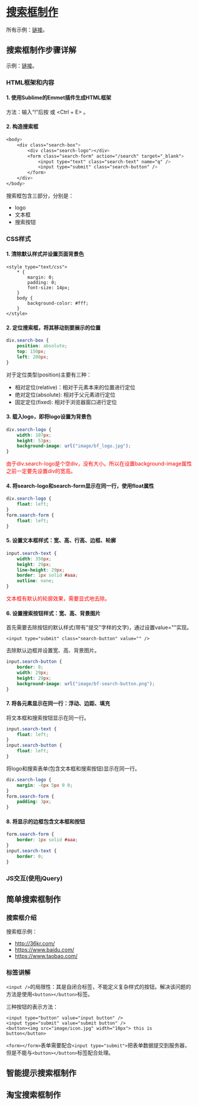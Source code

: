 # [搜索框制作](http://www.imooc.com/learn/21)

所有示例：[链接](http://123.56.21.232:8252/video/imooc/js/search_box/)。

## 搜索框制作步骤详解

示例：[链接](http://123.56.21.232:8252/video/imooc/js/search_box/my_search_box.html)。

### HTML框架和内容

#### 1. 使用Sublime的Emmet插件生成HTML框架

方法：输入“!”后按<TAB> 或 <Ctrl + E> 。


#### 2. 构造搜索框

```css
<body>
    <div class="search-box">
        <div class="search-logo"></div>
        <form class="search-form" action="/search" target="_blank">
            <input type="text" class="search-text" name="q" />
            <input type="submit" class="search-button" />
        </form>
    </div>
</body>
```

搜索框包含三部分，分别是：
- logo
- 文本框
- 搜索按钮


### CSS样式

#### 1. 清除默认样式并设置页面背景色

```
<style type="text/css">
    * {
        margin: 0;
        padding: 0;
        font-size: 14px;
    }
    body {
        background-color: #fff;
    }
</style>
```


#### 2. 定位搜索框，将其移动到要展示的位置

```css
div.search-box {
    position: absolute;
    top: 150px;
    left: 200px;
}
```

对于定位类型(position)主要有三种：
- 相对定位(relative)：相对于元素本来的位置进行定位
- 绝对定位(absolute): 相对于父元素进行定位
- 固定定位(fixed): 相对于浏览器窗口进行定位


#### 3. 载入logo，即将logo设置为背景色

```css
div.search-logo {
    width: 107px;
    height: 53px;
    background-image: url("image/bf_logo.jpg");
}
```

<font color="red">
由于div.search-logo是个空div，没有大小。所以在设置background-image属性之前一定要先设置div的宽高。
</font>


#### 4. 将search-logo和search-form显示在同一行，使用float属性

```css
div.search-logo {
    float: left;
}
form.search-form {
    float: left;
}
```


#### 5. 设置文本框样式：宽、高、行高、边框、轮廓

```css
input.search-text {
    width: 350px;
    height: 29px;
    line-height: 29px;
    border: 1px solid #aaa;
    outline: none;
}
```

<font color="red">
文本框有默认的轮廓效果，需要显式地去除。
</font>


#### 6. 设置搜索按钮样式：宽、高、背景图片

首先需要去除按钮的默认样式(带有"提交"字样的文字)，通过设置value=""实现。

```
<input type="submit" class="search-button" value="" />
```

去除默认边框并设置宽、高、背景图片。

```css
input.search-button {
    border: 0;
    width: 29px;
    height: 29px;
    background-image: url("image/bf-search-button.png");
}
```


#### 7. 将各元素显示在同一行：浮动、边距、填充

将文本框和搜索按钮显示在同一行。

```css
input.search-text {
    float: left;
}
input.search-button {
    float: left;
}
```

将logo和搜索表单(包含文本框和搜索按钮)显示在同一行。

```css
div.search-logo {
    margin: -8px 5px 0 0;
}
form.search-form {
    padding: 3px;
}
```


#### 8. 将显示的边框包含文本框和按钮

```css
form.search-form {
    border: 1px solid #aaa;
}
input.search-text {
    border: 0;
}
```


### JS交互(使用jQuery)


## 简单搜索框制作

### 搜索框介绍

搜索框示例：
- http://36kr.com/
- https://www.baidu.com/
- https://www.taobao.com/


### 标签讲解

`<input />`的局限性：其是自闭合标签，不能定义复杂样式的按钮。解决该问题的方法是使用`<button></button>`标签。

三种按钮的表示方法：

```
<input type="button" value="input button" />
<input type="submit" value="submit button" />
<button><img src="image/icon.jpg" width="10px"> this is button</button>
```

`<form></form>`表单需要配合`<input type="submit">`把表单数据提交到服务器，但是不能与`<button></button>`标签配合处理。


## 智能提示搜索框制作


## 淘宝搜索框制作

